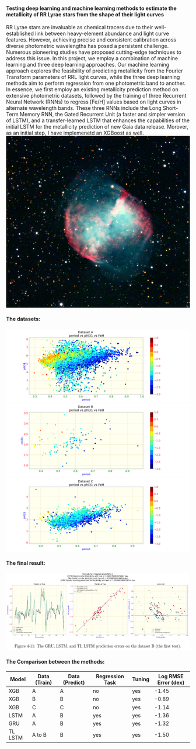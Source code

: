 #### Testing deep learning and machine learning methods to estimate the metallicity of RR Lyrae stars from the shape of their light curves

RR Lyrae stars are invaluable as chemical tracers due to their well-established link between heavy-element
abundance and light curve features. However, achieving precise and consistent calibration across diverse
photometric wavelengths has posed a persistent challenge. Numerous pioneering studies have proposed
cutting-edge techniques to address this issue. In this project, we employ a combination of machine learning
and three deep learning approaches. Our machine learning approach explores the feasibility of predicting
metallicity from the Fourier Transform parameters of RRL light curves, while the three deep learning methods
aim to perform regression from one photometric band to another. In essence, we first employ an existing
metallicity prediction method on extensive photometric datasets, followed by the training of three Recurrent
Neural Network (RNNs) to regress [Fe/H] values based on light curves in alternate wavelength bands. These
three RNNs include the Long Short-Term Memory RNN, the Gated Recurrent Unit (a faster and simpler
version of LSTM), and a transfer-learned LSTM that enhances the capabilities of the initial LSTM for the
metallicity prediction of new Gaia data release. Morover, as an initial step, I have implemenetd an XGBoost as well.
![](variable.gif)


#### The datasets:
![](plot/pf_phi31_A.png)
![](plot/pf_phi31_B.png)
![](plot/pf_phi31_C.png)

#### The final result:


![](plot/result.png)

#### The Comparison between the methods:

| Model  | Data (Train) | Data (Predict) | Regression Task | Tuning | Log RMSE Error (dex) |
|--------|--------------|----------------|-----------------|--------|----------------------|
| XGB    | A            | A              | no              | yes    | -1.45                |
| XGB    | B            | B              | no              | yes    | -0.89                |
| XGB    | C            | C              | no              | yes    | -1.14                |
| LSTM   | A            | B              | yes             | yes    | -1.36                |
| GRU    | A            | B              | yes             | yes    | -1.32                |
| TL LSTM| A to B       | B              | yes             | yes    | -1.50                |



